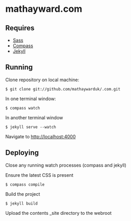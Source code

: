 mathayward.com
====

## Requires

* [Sass](http://sass-lang.com/)
* [Compass](http://compass-style.org/)
* [Jekyll](http://jekyllrb.com/)
 

## Running

Clone repository on local machine:

    $ git clone git://github.com/mathaywarduk/.com.git

In one terminal window:

    $ compass watch

In another terminal window

    $ jekyll serve --watch 

Navigate to [http://localhost:4000](http://localhost:4000)

## Deploying

Close any running watch processes (compass and jekyll)

Ensure the latest CSS is present

    $ compass compile
    
Build the project

    $ jekyll build
    
Upload the contents _site directory to the webroot
